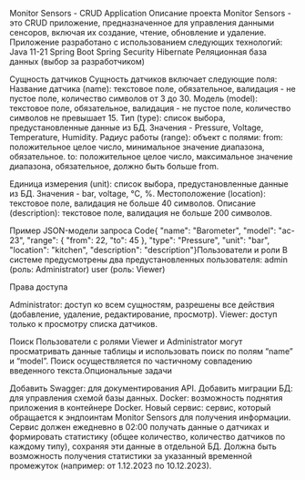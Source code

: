 Monitor Sensors - CRUD Application
Описание проекта
Monitor Sensors - это CRUD приложение, предназначенное для управления данными сенсоров, включая их создание, чтение, обновление и удаление. Приложение разработано с использованием следующих технологий:
Java 11-21
Spring Boot
Spring Security
Hibernate
Реляционная база данных (выбор за разработчиком)

Сущность датчиков
Сущность датчиков включает следующие поля:
Название датчика (name): текстовое поле, обязательное, валидация - не пустое поле, количество символов от 3 до 30.
Модель (model): текстовое поле, обязательное, валидация - не пустое поле, количество символов не превышает 15.
Тип (type): список выбора, предустановленные данные из БД. Значения - Pressure, Voltage, Temperature, Humidity.
Радиус работы (range): объект с полями:
from: положительное целое число, минимальное значение диапазона, обязательное.
to: положительное целое число, максимальное значение диапазона, обязательное, должно быть больше from.


Единица измерения (unit): список выбора, предустановленные данные из БД. Значения - bar, voltage, °С, %.
Местоположение (location): текстовое поле, валидация не больше 40 символов.
Описание (description): текстовое поле, валидация не больше 200 символов.

Пример JSON-модели запроса
Code{  "name": "Barometer",   "model": "ac-23",   "range": {    "from": 22,     "to": 45  },  "type": "Pressure",  "unit": "bar",   "location": "kitchen",   "description": "description"}Пользователи и роли
В системе предусмотрены два предустановленных пользователя:
admin (роль: Administrator) 
user (роль: Viewer)

Права доступа

Administrator: доступ ко всем сущностям, разрешены все действия (добавление, удаление, редактирование, просмотр).
Viewer: доступ только к просмотру списка датчиков.

Поиск
Пользователи с ролями Viewer и Administrator могут просматривать данные таблицы и использовать поиск по полям “name” и “model”. Поиск осуществляется по частичному совпадению введенного текста.Опциональные задачи

Добавить Swagger: для документирования API.
Добавить миграции БД: для управления схемой базы данных.
Docker: возможность поднятия приложения в контейнере Docker.
Новый сервис: сервис, который обращается к эндпоинтам Monitor Sensors для получения информации. Сервис должен ежедневно в 02:00 получать данные о датчиках и формировать статистику (общее количество, количество датчиков по каждому типу), сохраняя эти данные в отдельной БД. Должна быть возможность получения статистики за указанный временной промежуток (например: от 1.12.2023 по 10.12.2023).

